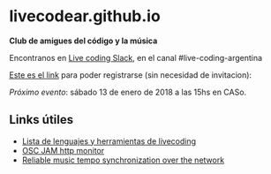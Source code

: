 # livecodear.github.io

**Club de amigues del código y la música**

Encontranos en [Live coding Slack](https://livecode.slack.com/messages/live-coding-argentina),
en el canal #live-coding-argentina

[Este es el link](http://live-code-slack.herokuapp.com) para poder registrarse
(sin necesidad de invitacion):

*Próximo evento*: sábado 13 de enero de 2018 a las 15hs en CASo.

## Links útiles

* [Lista de lenguajes y herramientas de livecoding](https://github.com/lvm/awesome-livecoding)
* [OSC JAM http monitor](https://github.com/sonidosmutantes/osc-party)
* [Reliable music tempo synchronization over the network](https://github.com/munshkr/temposyncd)

